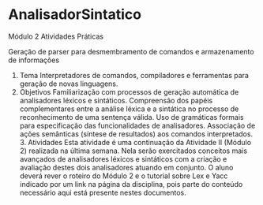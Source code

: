 # AnalisadorSintatico
Módulo 2
Atividades Práticas

Geração de parser para desmembramento de comandos e armazenamento de informações

1. Tema
    Interpretadores de comandos, compiladores e ferramentas para geração de novas linguagens.
2. Objetivos
    Familiarização com processos de geração automática de analisadores léxicos e sintáticos. Compreensão
    dos papéis complementares entre a análise léxica e a sintática no processo de reconhecimento de uma sentença
    válida. Uso de gramáticas formais para especificação das funcionalidades de analisadores. Associação de ações
    semânticas (síntese de resultados) aos comandos interpretados.
    3. Atividades
    Esta atividade é uma continuação da Atividade II (Módulo 2) realizada na última semana. Nela serão
    exercitados conceitos mais avançados de analisadores léxicos e sintáticos com a criação e avaliação destes dois
    analisadores atuando em conjunto. O aluno deverá rever o roteiro do Módulo 2 e o tutorial sobre Lex e Yacc
    indicado por um link na página da disciplina, pois parte do conteúdo necessário aqui está presente nestes
    documentos.


